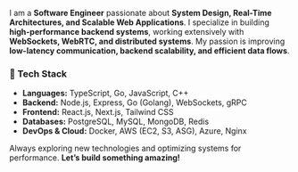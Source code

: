 I am a **Software Engineer** passionate about **System Design, Real-Time Architectures, and Scalable Web Applications**. I specialize in building **high-performance backend systems**, working extensively with **WebSockets, WebRTC, and distributed systems**. My passion is improving **low-latency communication, backend scalability, and efficient data flows**.

### 🔧 Tech Stack
- **Languages:** TypeScript, Go, JavaScript, C++
- **Backend:** Node.js, Express, Go (Golang), WebSockets, gRPC
- **Frontend:** React.js, Next.js, Tailwind CSS
- **Databases:** PostgreSQL, MySQL, MongoDB, Redis
- **DevOps & Cloud:** Docker, AWS (EC2, S3, ASG), Azure, Nginx

Always exploring new technologies and optimizing systems for performance. **Let’s build something amazing!**
